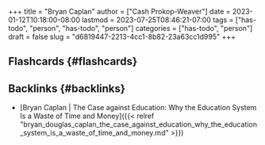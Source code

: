 +++
title = "Bryan Caplan"
author = ["Cash Prokop-Weaver"]
date = 2023-01-12T10:18:00-08:00
lastmod = 2023-07-25T08:46:21-07:00
tags = ["has-todo", "person", "has-todo", "person"]
categories = ["has-todo", "person"]
draft = false
slug = "d6819447-2213-4cc1-8b82-23a63cc1d995"
+++

## Flashcards {#flashcards}


## Backlinks {#backlinks}

-   [Bryan Caplan | The Case against Education: Why the Education System Is a Waste of Time and Money]({{< relref "bryan_douglas_caplan_the_case_against_education_why_the_education_system_is_a_waste_of_time_and_money.md" >}})
